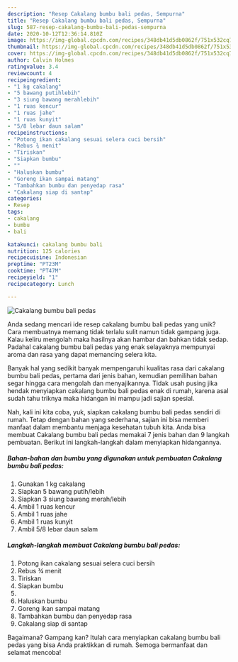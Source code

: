 ```yaml
---
description: "Resep Cakalang bumbu bali pedas, Sempurna"
title: "Resep Cakalang bumbu bali pedas, Sempurna"
slug: 587-resep-cakalang-bumbu-bali-pedas-sempurna
date: 2020-10-12T12:36:14.810Z
image: https://img-global.cpcdn.com/recipes/348db41d5db0862f/751x532cq70/cakalang-bumbu-bali-pedas-foto-resep-utama.jpg
thumbnail: https://img-global.cpcdn.com/recipes/348db41d5db0862f/751x532cq70/cakalang-bumbu-bali-pedas-foto-resep-utama.jpg
cover: https://img-global.cpcdn.com/recipes/348db41d5db0862f/751x532cq70/cakalang-bumbu-bali-pedas-foto-resep-utama.jpg
author: Calvin Holmes
ratingvalue: 3.4
reviewcount: 4
recipeingredient:
- "1 kg cakalang"
- "5 bawang putihlebih"
- "3 siung bawang merahlebih"
- "1 ruas kencur"
- "1 ruas jahe"
- "1 ruas kunyit"
- "5/8 lebar daun salam"
recipeinstructions:
- "Potong ikan cakalang sesuai selera cuci bersih"
- "Rebus ¾ menit"
- "Tiriskan"
- "Siapkan bumbu"
- ""
- "Haluskan bumbu"
- "Goreng ikan sampai matang"
- "Tambahkan bumbu dan penyedap rasa"
- "Cakalang siap di santap"
categories:
- Resep
tags:
- cakalang
- bumbu
- bali

katakunci: cakalang bumbu bali 
nutrition: 125 calories
recipecuisine: Indonesian
preptime: "PT23M"
cooktime: "PT47M"
recipeyield: "1"
recipecategory: Lunch

---
```



![Cakalang bumbu bali pedas](https://img-global.cpcdn.com/recipes/348db41d5db0862f/751x532cq70/cakalang-bumbu-bali-pedas-foto-resep-utama.jpg)

Anda sedang mencari ide resep cakalang bumbu bali pedas yang unik? Cara membuatnya memang tidak terlalu sulit namun tidak gampang juga. Kalau keliru mengolah maka hasilnya akan hambar dan bahkan tidak sedap. Padahal cakalang bumbu bali pedas yang enak selayaknya mempunyai aroma dan rasa yang dapat memancing selera kita.



Banyak hal yang sedikit banyak mempengaruhi kualitas rasa dari cakalang bumbu bali pedas, pertama dari jenis bahan, kemudian pemilihan bahan segar hingga cara mengolah dan menyajikannya. Tidak usah pusing jika hendak menyiapkan cakalang bumbu bali pedas enak di rumah, karena asal sudah tahu triknya maka hidangan ini mampu jadi sajian spesial.


Nah, kali ini kita coba, yuk, siapkan cakalang bumbu bali pedas sendiri di rumah. Tetap dengan bahan yang sederhana, sajian ini bisa memberi manfaat dalam membantu menjaga kesehatan tubuh kita. Anda bisa membuat Cakalang bumbu bali pedas memakai 7 jenis bahan dan 9 langkah pembuatan. Berikut ini langkah-langkah dalam menyiapkan hidangannya.

<!--inarticleads1-->

##### Bahan-bahan dan bumbu yang digunakan untuk pembuatan Cakalang bumbu bali pedas:

1. Gunakan 1 kg cakalang
1. Siapkan 5 bawang putih/lebih
1. Siapkan 3 siung bawang merah/lebih
1. Ambil 1 ruas kencur
1. Ambil 1 ruas jahe
1. Ambil 1 ruas kunyit
1. Ambil 5/8 lebar daun salam




<!--inarticleads2-->

##### Langkah-langkah membuat Cakalang bumbu bali pedas:

1. Potong ikan cakalang sesuai selera cuci bersih
1. Rebus ¾ menit
1. Tiriskan
1. Siapkan bumbu
1. 
1. Haluskan bumbu
1. Goreng ikan sampai matang
1. Tambahkan bumbu dan penyedap rasa
1. Cakalang siap di santap




Bagaimana? Gampang kan? Itulah cara menyiapkan cakalang bumbu bali pedas yang bisa Anda praktikkan di rumah. Semoga bermanfaat dan selamat mencoba!

